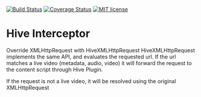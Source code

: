 [![Build Status](https://travis-ci.org/{{github-user-name}}/{{github-app-name}}.svg?branch=master)](https://travis-ci.org/{{github-user-name}}/{{github-app-name}}.svg?branch=master)
[![Coverage Status](https://coveralls.io/repos/github/{{github-user-name}}/{{github-app-name}}/badge.svg?branch=master)](https://coveralls.io/github/{{github-user-name}}/{{github-app-name}}?branch=master)
[![MIT license](http://img.shields.io/badge/license-MIT-brightgreen.svg)](http://opensource.org/licenses/MIT)

# Hive Interceptor

 Override XMLHttpRequest with HiveXMLHttpRequest
 HiveXMLHttpRequest implements the same API, and evaluates the requested url.
 If the url matches a live video (metadata, audio, video)
 it will forward the request to the content script through Hive Plugin.
 
 If the request is not a live video, it will be resolved using the
 original XMLHttpRequest